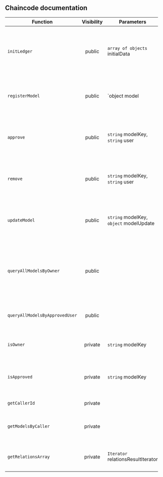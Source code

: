 ## Chaincode documentation

| Function | Visibility | Parameters | Action | Returns |
|-|:-:|-|-|-|
| `initLedger` | public | `array of objects` initialData  | Populates the ledger with initialData parameter. Can be called only once. |  |
| `registerModel` | public | `object model | Stringifies model parameter. Saves the model in the ledger. | `bool` success or fail |
| `approve` | public | `string` modelKey, `string` user | Allows user to update model. Creates composite key. | `bool` success or fail |
| `remove` | public | `string` modelKey, `string` user | Removes user allowance. Deletes composite key. | `bool` success or fail |
| `updateModel` | public | `string` modelKey, `object` modelUpdate | Checks if caller is allowed to update model. Updates model. | `bool` success or fail |
| `queryAllModelsByOwner` | public |  | Verifies if caller is owner of any registered model. Returns a list od models. | `array of objects` models |
| `queryAllModelsByApprovedUser` | public |  | Returns a list of models approved for caller | `array of objects` models |
| `isOwner` | private | `string` modelKey | Verifies if caller is the model owner | `bool` |
| `isApproved` | private | `string` modelKey | Verifies if user is owner or allowed to update model | `bool` |
| `getCallerId` | private |  | Extracts the CA Id. | `string` Id |
| `getModelsByCaller` | private |  | Returns a list of models approved by caller. | `array of objects` models |
| `getRelationsArray` | private | `Iterator` relationsResultIterator | Iterates a composite key iterator. | `array of strings` model keys |